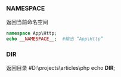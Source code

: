 ### __NAMESPACE__
返回当前命名空间
```php
namespace App\Http;
echo __NAMESPACE__;  #输出 “App\Http”
```

### __DIR__ 
返回目录
#D:\projects\articles\php
echo __DIR__;
